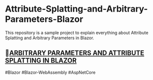 # Attribute-Splatting-and-Arbitrary-Parameters-Blazor
This repository is a sample project to explain everything about Attribute Splatting and Arbitrary Parameters in Blazor.

<h2>
🔗<a href="https://justdebug.net/blazor/arbitrary-parameters-and-attribute-splatting-in-blazor/">ARBITRARY PARAMETERS AND ATTRIBUTE SPLATTING IN BLAZOR</a>
</h2>

#Blazor #Blazor-WebAssembly #AspNetCore
